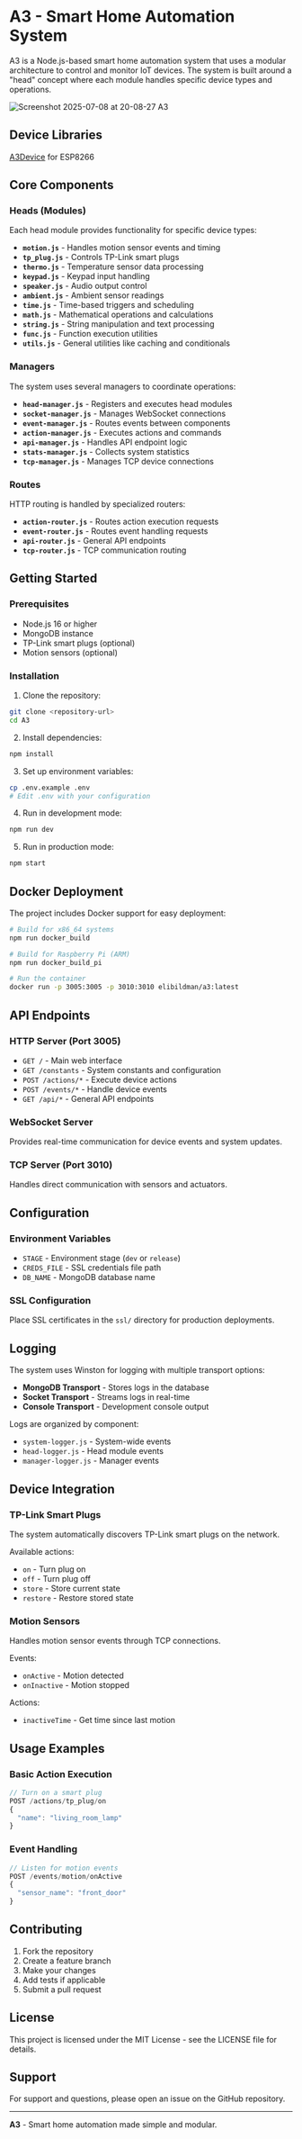 # A3 - Smart Home Automation System

A3 is a Node.js-based smart home automation system that uses a modular architecture to control and monitor IoT devices. The system is built around a "head" concept where each module handles specific device types and operations.

![Screenshot 2025-07-08 at 20-08-27 A3](https://github.com/user-attachments/assets/36b2b10c-7b40-4aa4-a631-6a640906398a)

## Device Libraries
[A3Device](https://github.com/EliBildman/A3Device) for ESP8266

## Core Components

### Heads (Modules)

Each head module provides functionality for specific device types:

- **`motion.js`** - Handles motion sensor events and timing
- **`tp_plug.js`** - Controls TP-Link smart plugs
- **`thermo.js`** - Temperature sensor data processing
- **`keypad.js`** - Keypad input handling
- **`speaker.js`** - Audio output control
- **`ambient.js`** - Ambient sensor readings
- **`time.js`** - Time-based triggers and scheduling
- **`math.js`** - Mathematical operations and calculations
- **`string.js`** - String manipulation and text processing
- **`func.js`** - Function execution utilities
- **`utils.js`** - General utilities like caching and conditionals

### Managers

The system uses several managers to coordinate operations:

- **`head-manager.js`** - Registers and executes head modules
- **`socket-manager.js`** - Manages WebSocket connections
- **`event-manager.js`** - Routes events between components
- **`action-manager.js`** - Executes actions and commands
- **`api-manager.js`** - Handles API endpoint logic
- **`stats-manager.js`** - Collects system statistics
- **`tcp-manager.js`** - Manages TCP device connections

### Routes

HTTP routing is handled by specialized routers:

- **`action-router.js`** - Routes action execution requests
- **`event-router.js`** - Routes event handling requests
- **`api-router.js`** - General API endpoints
- **`tcp-router.js`** - TCP communication routing

## Getting Started

### Prerequisites

- Node.js 16 or higher
- MongoDB instance
- TP-Link smart plugs (optional)
- Motion sensors (optional)

### Installation

1. Clone the repository:

```bash
git clone <repository-url>
cd A3
```

2. Install dependencies:

```bash
npm install
```

3. Set up environment variables:

```bash
cp .env.example .env
# Edit .env with your configuration
```

4. Run in development mode:

```bash
npm run dev
```

5. Run in production mode:

```bash
npm start
```

## Docker Deployment

The project includes Docker support for easy deployment:

```bash
# Build for x86_64 systems
npm run docker_build

# Build for Raspberry Pi (ARM)
npm run docker_build_pi

# Run the container
docker run -p 3005:3005 -p 3010:3010 elibildman/a3:latest
```

## API Endpoints

### HTTP Server (Port 3005)

- `GET /` - Main web interface
- `GET /constants` - System constants and configuration
- `POST /actions/*` - Execute device actions
- `POST /events/*` - Handle device events
- `GET /api/*` - General API endpoints

### WebSocket Server

Provides real-time communication for device events and system updates.

### TCP Server (Port 3010)

Handles direct communication with sensors and actuators.

## Configuration

### Environment Variables

- `STAGE` - Environment stage (`dev` or `release`)
- `CREDS_FILE` - SSL credentials file path
- `DB_NAME` - MongoDB database name

### SSL Configuration

Place SSL certificates in the `ssl/` directory for production deployments.

## Logging

The system uses Winston for logging with multiple transport options:

- **MongoDB Transport** - Stores logs in the database
- **Socket Transport** - Streams logs in real-time
- **Console Transport** - Development console output

Logs are organized by component:

- `system-logger.js` - System-wide events
- `head-logger.js` - Head module events
- `manager-logger.js` - Manager events

## Device Integration

### TP-Link Smart Plugs

The system automatically discovers TP-Link smart plugs on the network.

Available actions:

- `on` - Turn plug on
- `off` - Turn plug off
- `store` - Store current state
- `restore` - Restore stored state

### Motion Sensors

Handles motion sensor events through TCP connections.

Events:

- `onActive` - Motion detected
- `onInactive` - Motion stopped

Actions:

- `inactiveTime` - Get time since last motion

## Usage Examples

### Basic Action Execution

```javascript
// Turn on a smart plug
POST /actions/tp_plug/on
{
  "name": "living_room_lamp"
}
```

### Event Handling

```javascript
// Listen for motion events
POST /events/motion/onActive
{
  "sensor_name": "front_door"
}
```

## Contributing

1. Fork the repository
2. Create a feature branch
3. Make your changes
4. Add tests if applicable
5. Submit a pull request

## License

This project is licensed under the MIT License - see the LICENSE file for details.

## Support

For support and questions, please open an issue on the GitHub repository.

---

**A3** - Smart home automation made simple and modular.
